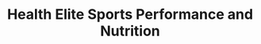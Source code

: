 ---
title: "Health Elite Sports Performance and Nutrition"
url: /syracuse/health-elite-sports-performance-and-nutrition/
shop: Bioladen
---